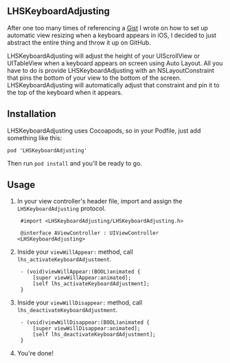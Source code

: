LHSKeyboardAdjusting
--------------------

After one too many times of referencing a [Gist](https://gist.github.com/dlo/8572874) I wrote on how to set up automatic view resizing when a keyboard appears in iOS, I decided to just abstract the entire thing and throw it up on GitHub.

LHSKeyboardAdjusting will adjust the height of your UIScrollView or UITableView when a keyboard appears on screen using Auto Layout. All you have to do is provide LHSKeyboardAdjusting with an NSLayoutConstraint that pins the bottom of your view to the bottom of the screen. LHSKeyboardAdjusting will automatically adjust that constraint and pin it to the top of the keyboard when it appears.

Installation
------------

LHSKeyboardAdjusting uses Cocoapods, so in your Podfile, just add something like this:

    pod 'LHSKeyboardAdjusting'

Then run `pod install` and you'll be ready to go.

Usage
-----

1. In your view controller's header file, import and assign the `LHSKeyboardAdjusting` protocol.

        #import <LHSKeyboardAdjusting/LHSKeyboardAdjusting.h>

        @interface AViewController : UIViewController <LHSKeyboardAdjusting>

2. Inside your `viewWillAppear:` method, call `lhs_activateKeyboardAdjustment`.

        - (void)viewWillAppear:(BOOL)animated {
            [super viewWillAppear:animated];
            [self lhs_activateKeyboardAdjustment];
        }

3. Inside your `viewWillDisappear:` method, call `lhs_deactivateKeyboardAdjustment`.

        - (void)viewWillDisappear:(BOOL)animated {
            [super viewWillDisappear:animated];
            [self lhs_deactivateKeyboardAdjustment];
        }

4. You're done!

